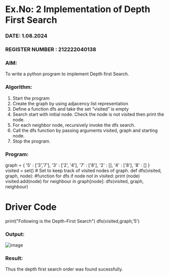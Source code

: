 # Ex.No: 2  Implementation of Depth First Search
### DATE:   1.08.2024                                                                         
### REGISTER NUMBER : 212222040138
### AIM: 
To write a python program to implement Depth first Search. 
### Algorithm:
1. Start the program
2. Create the graph by using adjacency list representation
3. Define a function dfs and take the set “visited” is empty 
4. Search start with initial node. Check the node is not visited then print the node.
5. For each neighbor node, recursively invoke the dfs search.
6. Call the dfs function by passing arguments visited, graph and starting node.
7. Stop the program.
### Program:



graph = {
'5' : ['3','7'],
'3' : ['2', '4'],
'7' : ['8'],
'2' : [],
'4' : ['8'],
'8' : []
}
visited = set() # Set to keep track of visited nodes of graph.
def dfs(visited, graph, node): #function for dfs
if node not in visited:
print (node)
visited.add(node)
for neighbour in graph[node]:
dfs(visited, graph, neighbour)
# Driver Code
print("Following is the Depth-First Search")
dfs(visited,graph,'5')


### Output:
![image](https://github.com/user-attachments/assets/dc2dfe7f-9311-4832-a185-6701be462c0b)



### Result:
Thus the depth first search order was found sucessfully.

